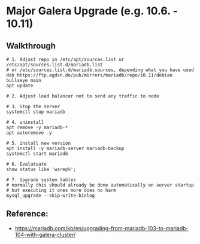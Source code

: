 # Major Galera Upgrade (e.g. 10.6. - 10.11) 

## Walkthrough 

```
# 1. Adjust repo in /etc/apt/sources.list or /etc/apt/sources.list.d/mariadb.list 
# or /etc/sources.list.d/mariadb.sources, depending what you have used 
deb https://ftp.agdsn.de/pub/mirrors/mariadb/repo/10.11/debian bullseye main
apt update 

# 2. Adjust load balancer not to send any traffic to node 

# 3. Stop the server 
systemctl stop mariadb 

# 4. uninstall 
apt remove -y mariadb-*
apt autoremove -y 

# 5. install new version 
apt install -y mariadb-server mariadb-backup 
systemctl start mariadb 

# 6. Evalatuate
show status like 'wsrep%';

# 7. Upgrade system tables
# normally this should already be done automatically on server startup 
# but executing it ones more does no harm 
mysql_upgrade --skip-write-binlog 

```

## Reference:

  * https://mariadb.com/kb/en/upgrading-from-mariadb-103-to-mariadb-104-with-galera-cluster/
